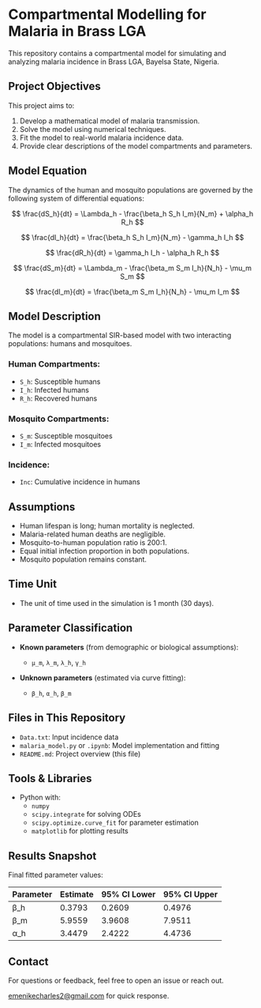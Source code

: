 # Compartmental Modelling for Malaria in Brass LGA

This repository contains a compartmental model for simulating and analyzing malaria incidence in Brass LGA, Bayelsa State, Nigeria.

## Project Objectives
This project aims to:
1. Develop a mathematical model of malaria transmission.
2. Solve the model using numerical techniques.
3. Fit the model to real-world malaria incidence data.
4. Provide clear descriptions of the model compartments and parameters.

## Model Equation

The dynamics of the human and mosquito populations are governed by the following system of differential equations:

$$
\frac{dS_h}{dt} = \Lambda_h - \frac{\beta_h S_h I_m}{N_m} + \alpha_h R_h
$$

$$
\frac{dI_h}{dt} = \frac{\beta_h S_h I_m}{N_m} - \gamma_h I_h
$$

$$
\frac{dR_h}{dt} = \gamma_h I_h - \alpha_h R_h
$$

$$
\frac{dS_m}{dt} = \Lambda_m - \frac{\beta_m S_m I_h}{N_h} - \mu_m S_m
$$

$$
\frac{dI_m}{dt} = \frac{\beta_m S_m I_h}{N_h} - \mu_m I_m
$$

##  Model Description

The model is a compartmental SIR-based model with two interacting populations: humans and mosquitoes.

### Human Compartments:
- `S_h`: Susceptible humans  
- `I_h`: Infected humans  
- `R_h`: Recovered humans  

### Mosquito Compartments:
- `S_m`: Susceptible mosquitoes  
- `I_m`: Infected mosquitoes  

### Incidence:
- `Inc`: Cumulative incidence in humans

##  Assumptions

- Human lifespan is long; human mortality is neglected.
- Malaria-related human deaths are negligible.
- Mosquito-to-human population ratio is 200:1.
- Equal initial infection proportion in both populations.
- Mosquito population remains constant.


##  Time Unit
- The unit of time used in the simulation is 1 month (30 days).
## Parameter Classification

- **Known parameters** (from demographic or biological assumptions):
  - `μ_m`, `λ_m`, `λ_h`, `γ_h`

- **Unknown parameters** (estimated via curve fitting):
  - `β_h`, `α_h`, `β_m`

##  Files in This Repository

- `Data.txt`: Input incidence data
- `malaria_model.py` or `.ipynb`: Model implementation and fitting
- `README.md`: Project overview (this file)

##  Tools & Libraries

- Python with:
  - `numpy`
  - `scipy.integrate` for solving ODEs
  - `scipy.optimize.curve_fit` for parameter estimation
  - `matplotlib` for plotting results

## Results Snapshot

Final fitted parameter values:

| Parameter | Estimate | 95% CI Lower | 95% CI Upper |
|-----------|----------|--------------|--------------|
| β_h       | 0.3793   | 0.2609       | 0.4976       |
| β_m       | 5.9559   | 3.9608       | 7.9511       |
| α_h       | 3.4479   | 2.4222       | 4.4736       |

## Contact

For questions or feedback, feel free to open an issue or reach out.

emenikecharles2@gmail.com for quick response.


